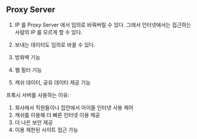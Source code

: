 ## Proxy Server

1. IP 를 Proxy Server 에서 임의로 바꿔버릴 수 있다. 그래서 인터넷에서는 접근하는 사람의 IP 를 모르게 할 수 있다.
2. 보내는 데이터도 임의로 바꿀 수 있다.

1. 방화벽 기능
2. 웹 필터 기능
3. 캐쉬 데이터, 공유 데이터 제공 기능

프록시 서버를 사용하는 이유:

1. 회사에서 직원들이나 집안에서 아이들 인터넷 사용 제어
2. 캐쉬를 이용해 더 빠른 인터넷 이용 제공
3. 더 나은 보안 제공
4. 이용 제한된 사이트 접근 가능

